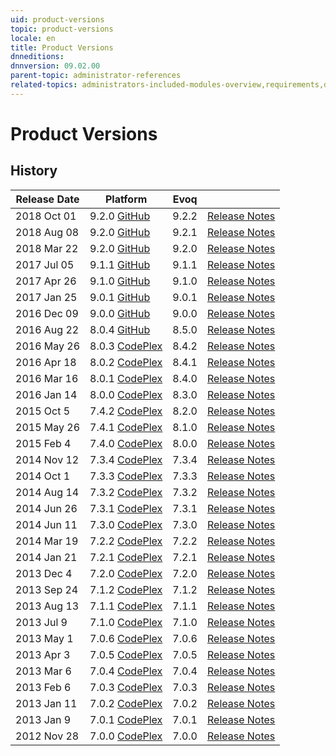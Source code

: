 ```yaml
---
uid: product-versions
topic: product-versions
locale: en
title: Product Versions
dnneditions: 
dnnversion: 09.02.00
parent-topic: administrator-references
related-topics: administrators-included-modules-overview,requirements,dnn-overview,control-bar-to-persona-bar,persona-bar-by-role,providers,dnn-license,DNN-security,more-resources
---
```


# Product Versions

## History

|**Release Date**|**Platform**|**Evoq**|  |
|---|---|---|---|
|2018 Oct 01|9.2.0 [GitHub](https://github.com/dnnsoftware/Dnn.Platform/releases/tag/v9.2.2)|9.2.2|[Release Notes](xref:relnotes-2018-oct-01)|
|2018 Aug 08|9.2.0 [GitHub](https://github.com/dnnsoftware/Dnn.Platform/releases/tag/v9.2.1)|9.2.1|[Release Notes](xref:relnotes-2018-aug-08)|
|2018 Mar 22|9.2.0 [GitHub](https://github.com/dnnsoftware/Dnn.Platform/releases/tag/v9.2.0)|9.2.0|[Release Notes](xref:relnotes-2018-mar-22)|
|2017 Jul 05|9.1.1 [GitHub](https://github.com/dnnsoftware/Dnn.Platform/releases/tag/v9.1.1)|9.1.1|[Release Notes](xref:relnotes-2017-jul-05)|
|2017 Apr 26|9.1.0 [GitHub](https://github.com/dnnsoftware/Dnn.Platform/releases/tag/v9.1.0)|9.1.0|[Release Notes](xref:relnotes-2017-apr-26)|
|2017 Jan 25|9.0.1 [GitHub](https://github.com/dnnsoftware/Dnn.Platform/releases/tag/v9.0.1)|9.0.1|[Release Notes](xref:relnotes-2017-jan-25)|
|2016 Dec 09|9.0.0 [GitHub](https://github.com/dnnsoftware/Dnn.Platform/releases/tag/v9.0.0)|9.0.0|[Release Notes](xref:relnotes-2016-dec-09)|
|2016 Aug 22|8.0.4 [GitHub](https://github.com/dnnsoftware/Dnn.Platform/releases/tag/v8.0.4)|8.5.0|[Release Notes](xref:relnotes-2016-aug-22)|
|2016 May 26|8.0.3 [CodePlex](http://dotnetnuke.codeplex.com/releases/view/621771)|8.4.2|[Release Notes](xref:relnotes-2016-may-26)|
|2016 Apr 18|8.0.2 [CodePlex](http://dotnetnuke.codeplex.com/releases/view/620964)|8.4.1|[Release Notes](xref:relnotes-2016-apr-18)|
|2016 Mar 16|8.0.1 [CodePlex](http://dotnetnuke.codeplex.com/releases/view/619412)|8.4.0|[Release Notes](xref:relnotes-2016-mar-16)|
|2016 Jan 14|8.0.0 [CodePlex](http://dotnetnuke.codeplex.com/releases/view/619410)|8.3.0|[Release Notes](xref:relnotes-2016-jan-14)|
|2015 Oct 5|7.4.2 [CodePlex](http://dotnetnuke.codeplex.com/releases/view/617762)|8.2.0|[Release Notes](xref:relnotes-2015-oct-05)|
|2015 May 26|7.4.1 [CodePlex](http://dotnetnuke.codeplex.com/releases/view/615317)|8.1.0|[Release Notes](xref:relnotes-2015-may-26)|
|2015 Feb 4|7.4.0 [CodePlex](http://dotnetnuke.codeplex.com/releases/view/611324)|8.0.0|[Release Notes](xref:relnotes-2015-feb-04)|
|2014 Nov 12|7.3.4 [CodePlex](http://dotnetnuke.codeplex.com/releases/view/137325)|7.3.4|[Release Notes](xref:relnotes-2014-nov-12)|
|2014 Oct 1|7.3.3 [CodePlex](http://dotnetnuke.codeplex.com/releases/view/134695)|7.3.3|[Release Notes](xref:relnotes-2014-oct-01)|
|2014 Aug 14|7.3.2 [CodePlex](http://dotnetnuke.codeplex.com/releases/view/127592)|7.3.2|[Release Notes](xref:relnotes-2014-aug-14)|
|2014 Jun 26|7.3.1 [CodePlex](http://dotnetnuke.codeplex.com/releases/view/123913)|7.3.1|[Release Notes](xref:relnotes-2014-jun-26)|
|2014 Jun 11|7.3.0 [CodePlex](http://dotnetnuke.codeplex.com/releases/view/121844)|7.3.0|[Release Notes](xref:relnotes-2014-jun-11)|
|2014 Mar 19|7.2.2 [CodePlex](http://dotnetnuke.codeplex.com/releases/view/119857)|7.2.2|[Release Notes](xref:relnotes-2014-mar-19)|
|2014 Jan 21|7.2.1 [CodePlex](http://dotnetnuke.codeplex.com/releases/view/117545)|7.2.1|[Release Notes](xref:relnotes-2014-jan-21)|
|2013 Dec 4|7.2.0 [CodePlex](http://dotnetnuke.codeplex.com/releases/view/115680)|7.2.0|[Release Notes](xref:relnotes-2013-dec-04)|
|2013 Sep 24|7.1.2 [CodePlex](http://dotnetnuke.codeplex.com/releases/view/112531)|7.1.2|[Release Notes](xref:relnotes-2013-sep-24)|
|2013 Aug 13|7.1.1 [CodePlex](http://dotnetnuke.codeplex.com/releases/view/110757)|7.1.1|[Release Notes](xref:relnotes-2013-aug-13)|
|2013 Jul 9|7.1.0 [CodePlex](http://dotnetnuke.codeplex.com/releases/view/108560)|7.1.0|[Release Notes](xref:relnotes-2013-jul-09)|
|2013 May 1|7.0.6 [CodePlex](http://dotnetnuke.codeplex.com/releases/view/105676)|7.0.6|[Release Notes](xref:relnotes-2013-may-01)|
|2013 Apr 3|7.0.5 [CodePlex](http://dotnetnuke.codeplex.com/releases/view/103868)|7.0.5|[Release Notes](xref:relnotes-2013-apr-03)|
|2013 Mar 6|7.0.4 [CodePlex](http://dotnetnuke.codeplex.com/releases/view/102566)|7.0.4|[Release Notes](xref:relnotes-2013-mar-06)|
|2013 Feb 6|7.0.3 [CodePlex](http://dotnetnuke.codeplex.com/releases/view/101046)|7.0.3|[Release Notes](xref:relnotes-2013-feb-06)|
|2013 Jan 11|7.0.2 [CodePlex](http://dotnetnuke.codeplex.com/releases/view/100158)|7.0.2|[Release Notes](xref:relnotes-2013-jan-11)|
|2013 Jan 9|7.0.1 [CodePlex](http://dotnetnuke.codeplex.com/releases/view/100069)|7.0.1|[Release Notes](xref:relnotes-2013-jan-09)|
|2012 Nov 28|7.0.0 [CodePlex](http://dotnetnuke.codeplex.com/releases/view/97017)|7.0.0|[Release Notes](xref:relnotes-2012-nov-28)|